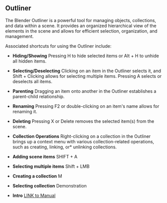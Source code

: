 ## Outliner

The Blender Outliner is a powerful tool for managing objects, collections, and data within a scene. It provides an organized hierarchical view of the elements in the scene and allows for efficient selection, organization, and management.

Associated shortcuts for using the Outliner include:

* **Hiding/Showing** Pressing H to hide selected items or Alt + H to unhide all hidden items.
* **Selecting/Deselecting** Clicking on an item in the Outliner selects it, and Shift + Clicking allows for selecting multiple items. Pressing A selects or deselects all items.
* **Parenting** Dragging an item onto another in the Outliner establishes a parent-child relationship.
* **Renaming** Pressing F2 or double-clicking on an item's name allows for renaming it.
* **Deleting** Pressing X or Delete removes the selected item(s) from the scene.
* **Collection Operations** Right-clicking on a collection in the Outliner brings up a context menu with various collection-related operations, such as creating, linking, or* unlinking collections.
* **Adding scene items** SHIFT + A
* **Selecting multiple items** Shift + LMB
* **Creating a collection** M
* **Selecting collection** Demonstration


* **Intro** [LINK to Manual](https://docs.blender.org/manual/en/latest/scene_layout/view_layers/introduction.html?highlight=outliner)
